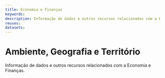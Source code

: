 ```yaml
---
title: Economia e Finanças
keywords:
description: Informação de dados e outros recursos relacionados com a Economia e Finanças.
reuses:
datasets:
---
```

# Ambiente, Geografia e Território

Informação de dados e outros recursos relacionados com a Economia e Finanças.